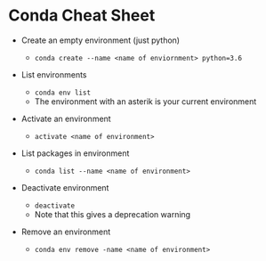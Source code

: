 # Conda Cheat Sheet

- Create an empty environment (just python)
  - ``conda create --name <name of enviornment> python=3.6``

- List environments
  - ``conda env list``
  - The environment with an asterik is your current environment

- Activate an environment
  - ``activate <name of environment>``

- List packages in environment
  - ``conda list --name <name of environment>``

- Deactivate environment
  - ``deactivate``
  - Note that this gives a deprecation warning

- Remove an environment
  - ``conda env remove -name <name of environment>``

